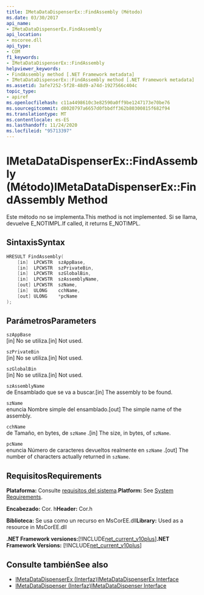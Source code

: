 ```yaml
---
title: IMetaDataDispenserEx::FindAssembly (Método)
ms.date: 03/30/2017
api_name:
- IMetaDataDispenserEx.FindAssembly
api_location:
- mscoree.dll
api_type:
- COM
f1_keywords:
- IMetaDataDispenserEx::FindAssembly
helpviewer_keywords:
- FindAssembly method [.NET Framework metadata]
- IMetaDataDispenserEx::FindAssembly method [.NET Framework metadata]
ms.assetid: 3afe7252-5f28-48d9-a74d-1927566c404c
topic_type:
- apiref
ms.openlocfilehash: c11a4498610c3e82590a0ff9be1247173e70be76
ms.sourcegitcommit: d8020797a6657d0fbbdff362b80300815f682f94
ms.translationtype: MT
ms.contentlocale: es-ES
ms.lasthandoff: 11/24/2020
ms.locfileid: "95713397"
---
```

# <a name="imetadatadispenserexfindassembly-method"></a><span data-ttu-id="46369-102">IMetaDataDispenserEx::FindAssembly (Método)</span><span class="sxs-lookup"><span data-stu-id="46369-102">IMetaDataDispenserEx::FindAssembly Method</span></span>

<span data-ttu-id="46369-103">Este método no se implementa.</span><span class="sxs-lookup"><span data-stu-id="46369-103">This method is not implemented.</span></span> <span data-ttu-id="46369-104">Si se llama, devuelve E_NOTIMPL.</span><span class="sxs-lookup"><span data-stu-id="46369-104">If called, it returns E_NOTIMPL.</span></span>  
  
## <a name="syntax"></a><span data-ttu-id="46369-105">Sintaxis</span><span class="sxs-lookup"><span data-stu-id="46369-105">Syntax</span></span>  
  
```cpp  
HRESULT FindAssembly(  
    [in]  LPCWSTR  szAppBase,  
    [in]  LPCWSTR  szPrivateBin,  
    [in]  LPCWSTR  szGlobalBin,  
    [in]  LPCWSTR  szAssemblyName,  
    [out] LPCWSTR  szName,  
    [in]  ULONG    cchName,  
    [out] ULONG    *pcName  
);  
```  
  
## <a name="parameters"></a><span data-ttu-id="46369-106">Parámetros</span><span class="sxs-lookup"><span data-stu-id="46369-106">Parameters</span></span>  

 `szAppBase`  
 <span data-ttu-id="46369-107">[in] No se utiliza.</span><span class="sxs-lookup"><span data-stu-id="46369-107">[in] Not used.</span></span>  
  
 `szPrivateBin`  
 <span data-ttu-id="46369-108">[in] No se utiliza.</span><span class="sxs-lookup"><span data-stu-id="46369-108">[in] Not used.</span></span>  
  
 `szGlobalBin`  
 <span data-ttu-id="46369-109">[in] No se utiliza.</span><span class="sxs-lookup"><span data-stu-id="46369-109">[in] Not used.</span></span>  
  
 `szAssemblyName`  
 <span data-ttu-id="46369-110">de Ensamblado que se va a buscar.</span><span class="sxs-lookup"><span data-stu-id="46369-110">[in] The assembly to be found.</span></span>  
  
 `szName`  
 <span data-ttu-id="46369-111">enuncia Nombre simple del ensamblado.</span><span class="sxs-lookup"><span data-stu-id="46369-111">[out] The simple name of the assembly.</span></span>  
  
 `cchName`  
 <span data-ttu-id="46369-112">de Tamaño, en bytes, de `szName` .</span><span class="sxs-lookup"><span data-stu-id="46369-112">[in] The size, in bytes, of `szName`.</span></span>  
  
 `pcName`  
 <span data-ttu-id="46369-113">enuncia Número de caracteres devueltos realmente en `szName` .</span><span class="sxs-lookup"><span data-stu-id="46369-113">[out] The number of characters actually returned in `szName`.</span></span>  
  
## <a name="requirements"></a><span data-ttu-id="46369-114">Requisitos</span><span class="sxs-lookup"><span data-stu-id="46369-114">Requirements</span></span>  

 <span data-ttu-id="46369-115">**Plataforma:** Consulte [requisitos del sistema](../../get-started/system-requirements.md).</span><span class="sxs-lookup"><span data-stu-id="46369-115">**Platform:** See [System Requirements](../../get-started/system-requirements.md).</span></span>  
  
 <span data-ttu-id="46369-116">**Encabezado:** Cor. h</span><span class="sxs-lookup"><span data-stu-id="46369-116">**Header:** Cor.h</span></span>  
  
 <span data-ttu-id="46369-117">**Biblioteca:** Se usa como un recurso en MsCorEE.dll</span><span class="sxs-lookup"><span data-stu-id="46369-117">**Library:** Used as a resource in MsCorEE.dll</span></span>  
  
 <span data-ttu-id="46369-118">**.NET Framework versiones:**[!INCLUDE[net_current_v10plus](../../../../includes/net-current-v10plus-md.md)]</span><span class="sxs-lookup"><span data-stu-id="46369-118">**.NET Framework Versions:** [!INCLUDE[net_current_v10plus](../../../../includes/net-current-v10plus-md.md)]</span></span>  
  
## <a name="see-also"></a><span data-ttu-id="46369-119">Consulte también</span><span class="sxs-lookup"><span data-stu-id="46369-119">See also</span></span>

- [<span data-ttu-id="46369-120">IMetaDataDispenserEx (Interfaz)</span><span class="sxs-lookup"><span data-stu-id="46369-120">IMetaDataDispenserEx Interface</span></span>](imetadatadispenserex-interface.md)
- [<span data-ttu-id="46369-121">IMetaDataDispenser (Interfaz)</span><span class="sxs-lookup"><span data-stu-id="46369-121">IMetaDataDispenser Interface</span></span>](imetadatadispenser-interface.md)
